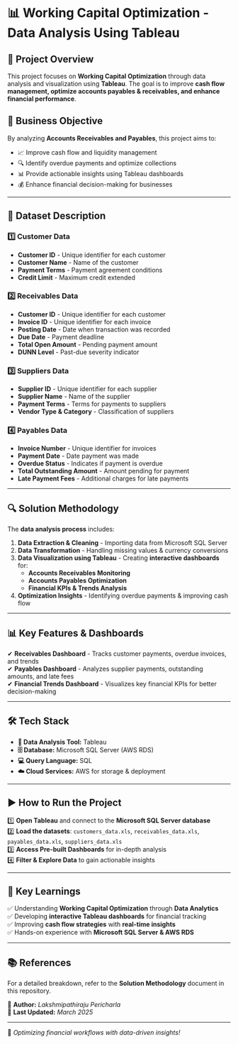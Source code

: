 # 📊 Working Capital Optimization - Data Analysis Using Tableau

## 📌 Project Overview
This project focuses on **Working Capital Optimization** through data analysis and visualization using **Tableau**. The goal is to improve **cash flow management, optimize accounts payables & receivables, and enhance financial performance**.

## 🚀 Business Objective
By analyzing **Accounts Receivables and Payables**, this project aims to:
- 📈 Improve cash flow and liquidity management
- 🔍 Identify overdue payments and optimize collections
- 📊 Provide actionable insights using Tableau dashboards
- 💰 Enhance financial decision-making for businesses

---

## 📂 Dataset Description

### 1️⃣ **Customer Data**
- **Customer ID** - Unique identifier for each customer
- **Customer Name** - Name of the customer
- **Payment Terms** - Payment agreement conditions
- **Credit Limit** - Maximum credit extended

### 2️⃣ **Receivables Data**
- **Customer ID** - Unique identifier for each customer
- **Invoice ID** - Unique identifier for each invoice
- **Posting Date** - Date when transaction was recorded
- **Due Date** - Payment deadline
- **Total Open Amount** - Pending payment amount
- **DUNN Level** - Past-due severity indicator

### 3️⃣ **Suppliers Data**
- **Supplier ID** - Unique identifier for each supplier
- **Supplier Name** - Name of the supplier
- **Payment Terms** - Terms for payments to suppliers
- **Vendor Type & Category** - Classification of suppliers

### 4️⃣ **Payables Data**
- **Invoice Number** - Unique identifier for invoices
- **Payment Date** - Date payment was made
- **Overdue Status** - Indicates if payment is overdue
- **Total Outstanding Amount** - Amount pending for payment
- **Late Payment Fees** - Additional charges for late payments

---

## 🔍 Solution Methodology
The **data analysis process** includes:
1. **Data Extraction & Cleaning** - Importing data from Microsoft SQL Server
2. **Data Transformation** - Handling missing values & currency conversions
3. **Data Visualization using Tableau** - Creating **interactive dashboards** for:
   - **Accounts Receivables Monitoring**
   - **Accounts Payables Optimization**
   - **Financial KPIs & Trends Analysis**
4. **Optimization Insights** - Identifying overdue payments & improving cash flow

---

## 📊 Key Features & Dashboards
✔ **Receivables Dashboard** - Tracks customer payments, overdue invoices, and trends  
✔ **Payables Dashboard** - Analyzes supplier payments, outstanding amounts, and late fees  
✔ **Financial Trends Dashboard** - Visualizes key financial KPIs for better decision-making  

---

## 🛠 Tech Stack
- **📌 Data Analysis Tool:** Tableau  
- **🗄️ Database:** Microsoft SQL Server (AWS RDS)  
- **💻 Query Language:** SQL  
- **☁️ Cloud Services:** AWS for storage & deployment  

---

## ▶️ How to Run the Project
1️⃣ **Open Tableau** and connect to the **Microsoft SQL Server database**  
2️⃣ **Load the datasets**: `customers_data.xls`, `receivables_data.xls`, `payables_data.xls`, `suppliers_data.xls`  
3️⃣ **Access Pre-built Dashboards** for in-depth analysis  
4️⃣ **Filter & Explore Data** to gain actionable insights  

---

## 🎯 Key Learnings
✅ Understanding **Working Capital Optimization** through **Data Analytics**  
✅ Developing **interactive Tableau dashboards** for financial tracking  
✅ Improving **cash flow strategies** with **real-time insights**  
✅ Hands-on experience with **Microsoft SQL Server & AWS RDS**  

---

## 📚 References
For a detailed breakdown, refer to the **Solution Methodology** document in this repository.

📌 **Author:** *Lakshmipathiraju Pericharla*  
📆 **Last Updated:** *March 2025*

---
🚀 *Optimizing financial workflows with data-driven insights!*
